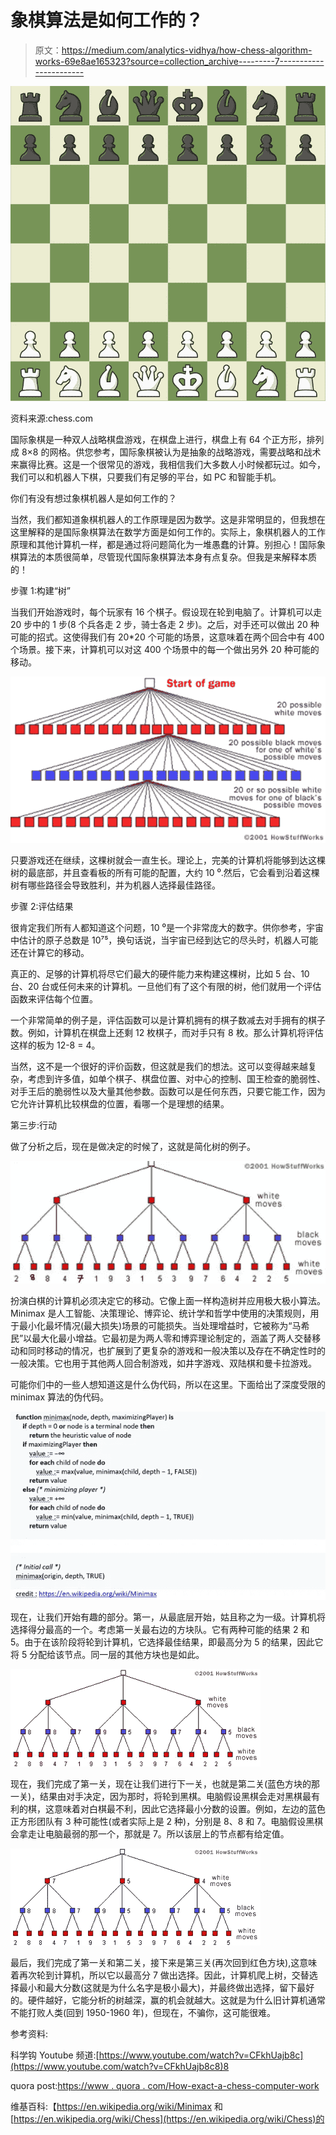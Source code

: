 # 象棋算法是如何工作的？

> 原文：<https://medium.com/analytics-vidhya/how-chess-algorithm-works-69e8ae165323?source=collection_archive---------7----------------------->

![](img/c75643705aec1702e2a833f66533b257.png)

资料来源:chess.com

国际象棋是一种双人战略棋盘游戏，在棋盘上进行，棋盘上有 64 个正方形，排列成 8×8 的网格。供您参考，国际象棋被认为是抽象的战略游戏，需要战略和战术来赢得比赛。这是一个很常见的游戏，我相信我们大多数人小时候都玩过。如今，我们可以和机器人下棋，只要我们有足够的平台，如 PC 和智能手机。

你们有没有想过象棋机器人是如何工作的？

当然，我们都知道象棋机器人的工作原理是因为数学。这是非常明显的，但我想在这里解释的是国际象棋算法在数学方面是如何工作的。实际上，象棋机器人的工作原理和其他计算机一样，都是通过将问题简化为一堆愚蠢的计算。别担心！国际象棋算法的本质很简单，尽管现代国际象棋算法本身有点复杂。但我是来解释本质的！

步骤 1:构建“树”

当我们开始游戏时，每个玩家有 16 个棋子。假设现在轮到电脑了。计算机可以走 20 步中的 1 步(8 个兵各走 2 步，骑士各走 2 步)。之后，对手还可以做出 20 种可能的招式。这使得我们有 20*20 个可能的场景，这意味着在两个回合中有 400 个场景。接下来，计算机可以对这 400 个场景中的每一个做出另外 20 种可能的移动。

![](img/855387aa5715f3dd7cac17fb4b24def4.png)

只要游戏还在继续，这棵树就会一直生长。理论上，完美的计算机将能够到达这棵树的最底部，并且查看板的所有可能的配置，大约 10 ⁰.然后，它会看到沿着这棵树有哪些路径会导致胜利，并为机器人选择最佳路径。

步骤 2:评估结果

很肯定我们所有人都知道这个问题，10 ⁰是一个非常庞大的数字。供你参考，宇宙中估计的原子总数是 10⁷⁵，换句话说，当宇宙已经到达它的尽头时，机器人可能还在计算它的移动。

真正的、足够的计算机将尽它们最大的硬件能力来构建这棵树，比如 5 台、10 台、20 台或任何未来的计算机。一旦他们有了这个有限的树，他们就用一个评估函数来评估每个位置。

一个非常简单的例子是，评估函数可以是计算机拥有的棋子数减去对手拥有的棋子数。例如，计算机在棋盘上还剩 12 枚棋子，而对手只有 8 枚。那么计算机将评估这样的板为 12-8 = 4。

当然，这不是一个很好的评价函数，但这就是我们的想法。这可以变得越来越复杂，考虑到许多值，如单个棋子、棋盘位置、对中心的控制、国王检查的脆弱性、对手王后的脆弱性以及大量其他参数。函数可以是任何东西，只要它能工作，因为它允许计算机比较棋盘的位置，看哪一个是理想的结果。

第三步:行动

做了分析之后，现在是做决定的时候了，这就是简化树的例子。

![](img/904339981d3e89edb0a21c2bb96a6d96.png)

扮演白棋的计算机必须决定它的移动。它像上面一样构造树并应用极大极小算法。Minimax 是人工智能、决策理论、博弈论、统计学和哲学中使用的决策规则，用于最小化最坏情况(最大损失)场景的可能损失。当处理增益时，它被称为“马希民”以最大化最小增益。它最初是为两人零和博弈理论制定的，涵盖了两人交替移动和同时移动的情况，也扩展到了更复杂的游戏和一般决策以及存在不确定性时的一般决策。它也用于其他两人回合制游戏，如井字游戏、双陆棋和曼卡拉游戏。

可能你们中的一些人想知道这是什么伪代码，所以在这里。下面给出了深度受限的 minimax 算法的伪代码。

![](img/41cee69febeba8d009dc96206b9ba85f.png)

现在，让我们开始有趣的部分。第一，从最底层开始，姑且称之为一级。计算机将选择得分最高的一个。考虑第一关最右边的方块队。它有两种可能的结果 2 和 5。由于在该阶段将轮到计算机，它选择最佳结果，即最高分为 5 的结果，因此它将 5 分配给该节点。同一层的其他方块也是如此。

![](img/95eb045380de54847a3a06112fdd2fe7.png)

现在，我们完成了第一关，现在让我们进行下一关，也就是第二关(蓝色方块的那一关)，结果由对手决定，因为那时，将轮到黑棋。电脑假设黑棋会走对黑棋最有利的棋，这意味着对白棋最不利，因此它选择最小分数的设置。例如，左边的蓝色正方形团队有 3 种可能性(或者实际上是 2 种)，分别是 8、8 和 7。电脑假设黑棋会拿走让电脑最弱的那一个，那就是 7。所以该层上的节点都有给定值。

![](img/aab5976526b5485d64cb69e1aad869e4.png)

最后，我们完成了第一关和第二关，接下来是第三关(再次回到红色方块),这意味着再次轮到计算机，所以它以最高分 7 做出选择。因此，计算机爬上树，交替选择最小和最大分数(这就是为什么名字是极小最大)，并最终做出选择，留下最好的。硬件越好，它能分析的树越深，赢的机会就越大。这就是为什么旧计算机通常不能打败人类(回到 1950-1960 年)，但现在，不骗你，这可能很难。

参考资料:

科学钩 Youtube 频道:[https://www.youtube.com/watch?v=CFkhUajb8c](https://www.youtube.com/watch?v=CFkhUajb8c8)8

quora post:[https://www . quora . com/How-exact-a-chess-computer-work](https://www.quora.com/How-exactly-does-a-chess-computer-work)

维基百科:【https://en.wikipedia.org/wiki/Minimax 和[https://en.wikipedia.org/wiki/Chess](https://en.wikipedia.org/wiki/Chess)的